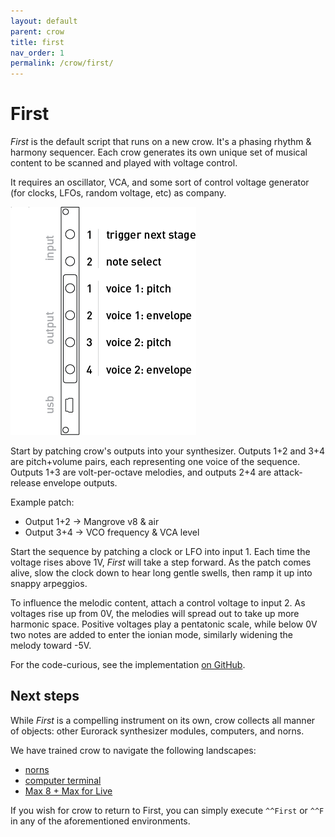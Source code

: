 ```yaml
---
layout: default
parent: crow
title: first
nav_order: 1
permalink: /crow/first/
---
```


# First

*First* is the default script that runs on a new crow. It's a phasing rhythm & harmony sequencer. Each crow generates its own unique set of musical content to be scanned and played with voltage control.

It requires an oscillator, VCA, and some sort of control voltage generator (for clocks, LFOs, random voltage, etc) as company.

![](images/crow-first.png)

Start by patching crow's outputs into your synthesizer. Outputs 1+2 and 3+4 are pitch+volume pairs, each representing one voice of the sequence. Outputs 1+3 are volt-per-octave melodies, and outputs 2+4 are attack-release envelope outputs.

Example patch:
- Output 1+2 -> Mangrove v8 & air
- Output 3+4 -> VCO frequency & VCA level

Start the sequence by patching a clock or LFO into input 1. Each time the voltage rises above 1V, *First* will take a step forward. As the patch comes alive, slow the clock down to hear long gentle swells, then ramp it up into snappy arpeggios.

To influence the melodic content, attach a control voltage to input 2. As voltages rise up from 0V, the melodies will spread out to take up more harmonic space. Positive voltages play a pentatonic scale, while below 0V two notes are added to enter the ionian mode, similarly widening the melody toward -5V.

For the code-curious, see the implementation [on GitHub](https://github.com/monome/crow/blob/main/lua/First.lua).

## Next steps

While *First* is a compelling instrument on its own, crow collects all manner of objects: other Eurorack synthesizer modules, computers, and norns.

We have trained crow to navigate the following landscapes:

- [norns](../norns)
- [computer terminal](../druid)
- [Max 8 + Max for Live](../max-m4l)

If you wish for crow to return to First, you can simply execute `^^First` or `^^F` in any of the aforementioned environments.